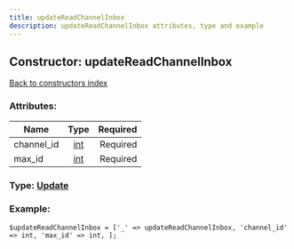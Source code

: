 ```yaml
---
title: updateReadChannelInbox
description: updateReadChannelInbox attributes, type and example
---
```

## Constructor: updateReadChannelInbox  
[Back to constructors index](index.md)



### Attributes:

| Name     |    Type       | Required |
|----------|:-------------:|---------:|
|channel\_id|[int](../types/int.md) | Required|
|max\_id|[int](../types/int.md) | Required|



### Type: [Update](../types/Update.md)


### Example:

```
$updateReadChannelInbox = ['_' => updateReadChannelInbox, 'channel_id' => int, 'max_id' => int, ];
```